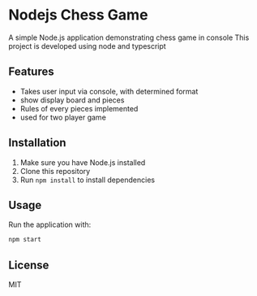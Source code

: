 # Nodejs Chess Game

A simple Node.js application demonstrating chess game in console
This project is developed using node and typescript

## Features
- Takes user input via console, with determined format
- show display board and pieces
- Rules of every pieces implemented
- used for two player game

## Installation
1. Make sure you have Node.js installed
2. Clone this repository
3. Run `npm install` to install dependencies

## Usage
Run the application with:
```bash
npm start
```

## License
MIT
